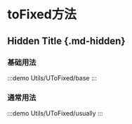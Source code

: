 # toFixed方法

## Hidden Title {.md-hidden}

### 基础用法

:::demo
Utils/UToFixed/base
:::

### 通常用法

:::demo
Utils/UToFixed/usually
:::

